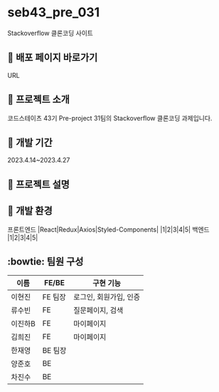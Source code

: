 # seb43_pre_031
Stackoverflow 클론코딩 사이트

## :pushpin: 배포 페이지 바로가기
URL
## :paperclip: 프로젝트 소개
코드스테이츠 43기 Pre-project 31팀의 Stackoverflow 클론코딩 과제입니다.

## :calendar:  개발 기간 

2023.4.14~2023.4.27

## :page_facing_up: 프로젝트 설명


## :rocket: 개발 환경
프론트엔드
|React|Redux|Axios|Styled-Components|
|1|2|3|4|5|
백엔드
|1|2|3|4|5|

## :bowtie: 팀원 구성

|이름|FE/BE|구현 기능|
|------|---|---|
|이현진|FE 팀장|로그인, 회원가입, 인증|
|류수빈|FE|질문페이지, 검색|
|이진하B|FE|마이페이지|
|김희진|FE|마이페이지|
|한재영|BE 팀장||
|양준호|BE||
|차진수|BE||
